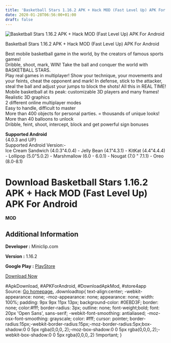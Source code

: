```yaml
---
title: 'Basketball Stars 1.16.2 APK + Hack MOD (Fast Level Up) APK For Android'
date: 2020-01-28T06:56:00+01:00
draft: false
---
```


![Basketball Stars 1.16.2 APK + Hack MOD (Fast Level Up) APK For Android](https://i1.wp.com/apkhome.net/wp-content/uploads/2018/07/Basketball-Stars-1.16.2.png "Basketball Stars 1.16.2 APK + Hack MOD (Fast Level Up) APK For Android")

  

Basketball Stars 1.16.2 APK + Hack MOD (Fast Level Up) APK For Android

Best mobile basketball game in the world, by the creators of famous sports games!  
Dribble, shoot, mark, WIN! Take the ball and conquer the world with BASKETBALL STARS.  
Play real games in multiplayer! Show your technique, your movements and your feints, cheat the opponent and mark! In defense, stick to the attacker, steal the ball and adjust your jumps to block the shots! All this in REAL TIME!  
Mobile basketball at its peak: customizable 3D players and many frames!  
Realistic 3D graphics  
2 different online multiplayer modes  
Easy to handle, difficult to master  
More than 400 objects for personal parties. = thousands of unique looks!  
More than 40 balloons to unlock  
Dribble, feint, shoot, intercept, block and get powerful sign bonuses

**Supported Android**  
{4.0.3 and UP}  
Supported Android Version:-  
Ice Cream Sandwich (4.0.3"4.0.4) - Jelly Bean (4.1"4.3.1) - KitKat (4.4"4.4.4) - Lollipop (5.0"5.0.2) - Marshmallow (6.0 - 6.0.1) - Nougat (7.0 " 7.1.1) - Oreo (8.0-8.1)

Download Basketball Stars 1.16.2 APK + Hack MOD (Fast Level Up) APK For Android
===============================================================================

**MOD**

Additional Information
----------------------

**Developer :** Miniclip.com

**Version :** 1.16.2

**Google Play :** [PlayStore](https://play.google.com/store/apps/details?id=com.miniclip.basketballstars)

  

[Download Now](https://store4app.co/post/basketball-stars-1-16-2-apk-hack-mod-fast-level-up-apk-for-android_1573671436)

  
#ApkDownload, #APKForAndroid, #DownloadApkMod, #store4app  
Source: [Go homepage.](https://store4app.co/post/basketball-stars-1-16-2-apk-hack-mod-fast-level-up-apk-for-android_1573671436) .downloadtop{ text-align:center; -webkit-appearance: none; -moz-appearance: none; appearance: none; width: 100%; padding: 9px 9px 11px 13px; background-color: #0EBD3F; border: none; color:#fff; border-radius: 3px; outline: none; font-weight;bold; font: 20px 'Open Sans', sans-serif; -webkit-font-smoothing: antialiased; -moz-osx-font-smoothing: grayscale; color: #fff; cursor: pointer; border-radius:15px;-webkit-border-radius:15px;-moz-border-radius:5px;box-shadow:0 0 5px rgba(0,0,0,.2);-moz-box-shadow:0 0 5px rgba(0,0,0,.2);-webkit-box-shadow:0 0 5px rgba(0,0,0,.2) !important; }